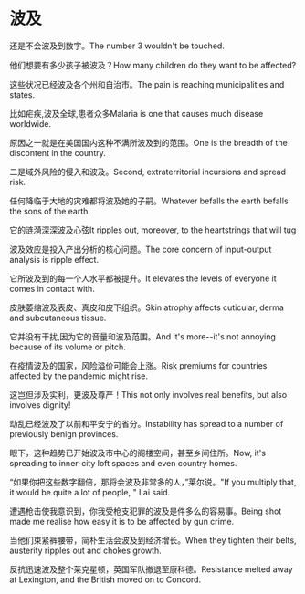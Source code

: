 # 波及

<p><span class="chinese">还是不会波及到数字。</span><span class="english">The number 3 wouldn't be touched.</span></p>

<p><span class="chinese">他们想要有多少孩子被波及？</span><span class="english">How many children do they want to be affected?</span></p>

<p><span class="chinese">这些状况已经波及各个州和自治市。</span><span class="english">The pain is reaching municipalities and states.</span></p>

<p><span class="chinese">比如疟疾,波及全球,患者众多</span><span class="english">Malaria is one that causes much disease worldwide.</span></p>

<p><span class="chinese">原因之一就是在美国国内这种不满所波及到的范围。</span><span class="english">One is the breadth of the discontent in the country.</span></p>

<p><span class="chinese">二是域外风险的侵入和波及。</span><span class="english">Second, extraterritorial incursions and spread risk.</span></p>

<p><span class="chinese">任何降临于大地的灾难都将波及她的子嗣。</span><span class="english">Whatever befalls the earth befalls the sons of the earth.</span></p>

<p><span class="chinese">它的涟漪深深波及心弦</span><span class="english">It ripples out, moreover, to the heartstrings that will tug</span></p>

<p><span class="chinese">波及效应是投入产出分析的核心问题。</span><span class="english">The core concern of input-output analysis is ripple effect.</span></p>

<p><span class="chinese">它所波及到的每一个人水平都被提升。</span><span class="english">It elevates the levels of everyone it comes in contact with.</span></p>

<p><span class="chinese">皮肤萎缩波及表皮、真皮和皮下组织。</span><span class="english">Skin atrophy affects cuticular, derma and subcutaneous tissue.</span></p>

<p><span class="chinese">它并没有干扰,因为它的音量和波及范围。</span><span class="english">And it's more--it's not annoying because of its volume or pitch.</span></p>

<p><span class="chinese">在疫情波及的国家，风险溢价可能会上涨。</span><span class="english">Risk premiums for countries affected by the pandemic might rise.</span></p>

<p><span class="chinese">这岂但涉及实利，更波及尊严！</span><span class="english">This not only involves real benefits, but also involves dignity!</span></p>

<p><span class="chinese">动乱已经波及了以前和平安宁的省分。</span><span class="english">Instability has spread to a number of previously benign provinces.</span></p>

<p><span class="chinese">眼下，这种趋势已开始波及市中心的阁楼空间，甚至乡间住所。</span><span class="english">Now, it's spreading to inner-city loft spaces and even country homes.</span></p>

<p><span class="chinese">“如果你把这些数字翻倍，那将会波及非常多的人，”莱尔说。</span><span class="english">"If you multiply that, it would be quite a lot of people, " Lai said.</span></p>

<p><span class="chinese">遭遇枪击使我意识到，你我受枪支犯罪的波及是件多么的容易事。</span><span class="english">Being shot made me realise how easy it is to be affected by gun crime.</span></p>

<p><span class="chinese">当他们束紧裤腰带，简朴生活会波及到经济增长。</span><span class="english">When they tighten their belts, austerity ripples out and chokes growth.</span></p>

<p><span class="chinese">反抗迅速波及整个莱克星顿，英国军队撤退至康科德。</span><span class="english">Resistance melted away at Lexington, and the British moved on to Concord.</span></p>

